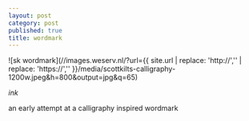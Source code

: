 ```yaml
---
layout: post
category: post
published: true
title: wordmark
---
```

![sk wordmark](//images.weserv.nl/?url={{ site.url | replace: 'http://','' | replace: 'https://','' }}/media/scottkilts-calligraphy-1200w.jpeg&h=800&output=jpg&q=65)
<!--more-->
<span class='date fr'>*ink*</span><br>  
  
  
  
an early attempt at a calligraphy inspired wordmark
